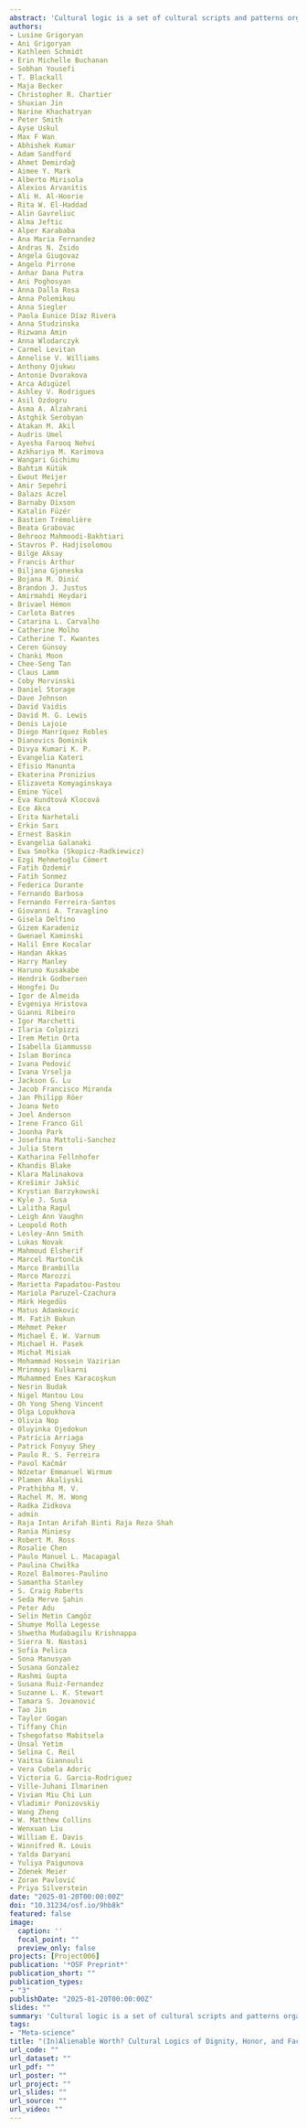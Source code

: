 ```yaml
---
abstract: 'Cultural logic is a set of cultural scripts and patterns organized around a central theme. The cultural logics of dignity, honor, and face describe different ways of evaluating a person’s worth and maintaining cooperation. These cultural logics vary in prevalence across cultures. In this study, we collaboratively develop and validate a measure capturing these cultural logics, which will allow us to map world cultures based on the prevalence of these logics. We will further explore the interrelations of dignity, honor, and face with prosocial behavior, values, moral beliefs, and religiosity as well as examine the generalizability of these relationships across cultures. Finally, we will explore historical antecedents (e.g., resource scarcity) and current correlates (e.g., inequality) of the country-level prevalence of these cultural logics. This study will generate a new dataset of country scores for dignity, honor, and face that will be available for future comparative research. It will also provide theoretical insights for researchers and practitioners interested in cooperation and social behavior within and between cultures.'
authors:
- Lusine Grigoryan
- Ani Grigoryan
- Kathleen Schmidt
- Erin Michelle Buchanan
- Sobhan Yousefi
- T. Blackall
- Maja Becker
- Christopher R. Chartier
- Shuxian Jin
- Narine Khachatryan
- Peter Smith
- Ayse Uskul
- Max F Wan
- Abhishek Kumar
- Adam Sandford
- Ahmet Demirdağ
- Aimee Y. Mark
- Alberto Mirisola
- Alexios Arvanitis
- Ali H. Al-Hoorie
- Rita W. El-Haddad
- Alin Gavreliuc
- Alma Jeftic
- Alper Karababa
- Ana Maria Fernandez
- Andras N. Zsido
- Angela Giugovaz
- Angelo Pirrone
- Anhar Dana Putra
- Ani Poghosyan
- Anna Dalla Rosa
- Anna Polemikou
- Anna Siegler
- Paola Eunice Díaz Rivera
- Anna Studzinska
- Rizwana Amin
- Anna Wlodarczyk
- Carmel Levitan
- Annelise V. Williams
- Anthony Ojukwu
- Antonie Dvorakova
- Arca Adıgüzel
- Ashley V. Rodrigues
- Asil Ozdogru
- Asma A. Alzahrani
- Astghik Serobyan
- Atakan M. Akil
- Audris Umel
- Ayesha Farooq Nehvi
- Azkhariya M. Karimova
- Wangari Gichimu
- Bahtım Kütük
- Ewout Meijer
- Amir Sepehri
- Balazs Aczel
- Barnaby Dixson
- Katalin Füzér
- Bastien Trémolière
- Beata Grabovac
- Behrooz Mahmoodi-Bakhtiari
- Stavros P. Hadjisolomou
- Bilge Aksay
- Francis Arthur
- Biljana Gjoneska
- Bojana M. Dinić
- Brandon J. Justus
- Amirmahdi Heydari
- Brivael Hémon
- Carlota Batres
- Catarina L. Carvalho
- Catherine Molho
- Catherine T. Kwantes
- Ceren Günsoy
- Chanki Moon
- Chee-Seng Tan
- Claus Lamm
- Coby Morvinski
- Daniel Storage
- Dave Johnson
- David Vaidis
- David M. G. Lewis
- Denis Lajoie
- Diego Manríquez Robles
- Dianovics Dominik
- Divya Kumari K. P.
- Evangelia Kateri
- Efisio Manunta
- Ekaterina Pronizius
- Elizaveta Komyaginskaya
- Emine Yücel
- Eva Kundtová Klocová
- Ece Akca
- Erita Narhetali
- Erkin Sarı
- Ernest Baskin
- Evangelia Galanaki
- Ewa Smołka (Skopicz-Radkiewicz)
- Ezgi Mehmetoğlu Cömert
- Fatih Özdemir
- Fatih Sonmez
- Federica Durante
- Fernando Barbosa
- Fernando Ferreira-Santos
- Giovanni A. Travaglino
- Gisela Delfino
- Gizem Karadeniz
- Gwenael Kaminski
- Halil Emre Kocalar
- Handan Akkas
- Harry Manley
- Haruno Kusakabe
- Hendrik Godbersen
- Hongfei Du
- Igor de Almeida
- Evgeniya Hristova
- Gianni Ribeiro
- Igor Marchetti
- Ilaria Colpizzi
- Irem Metin Orta
- Isabella Giammusso
- Islam Borinca
- Ivana Pedović
- Ivana Vrselja
- Jackson G. Lu
- Jacob Francisco Miranda
- Jan Philipp Röer
- Joana Neto
- Joel Anderson
- Irene Franco Gil
- Joonha Park
- Josefina Mattoli-Sanchez
- Julia Stern
- Katharina Fellnhofer
- Khandis Blake
- Klara Malinakova
- Krešimir Jakšić
- Krystian Barzykowski
- Kyle J. Susa
- Lalitha Ragul
- Leigh Ann Vaughn
- Leopold Roth
- Lesley-Ann Smith
- Lukas Novak
- Mahmoud Elsherif
- Marcel Martončik
- Marco Brambilla
- Marco Marozzi
- Marietta Papadatou-Pastou
- Mariola Paruzel-Czachura
- Márk Hegedüs
- Matus Adamkovic
- M. Fatih Bukun
- Mehmet Peker
- Michael E. W. Varnum
- Michael H. Pasek
- Michał Misiak
- Mohammad Hossein Vazirian
- Mrinmoyi Kulkarni
- Muhammed Enes Karacoşkun
- Nesrin Budak
- Nigel Mantou Lou
- Oh Yong Sheng Vincent
- Olga Lopukhova
- Olivia Nop
- Oluyinka Ojedokun
- Patrícia Arriaga
- Patrick Fonyuy Shey
- Paulo R. S. Ferreira
- Pavol Kačmár
- Ndzetar Emmanuel Wirmum
- Plamen Akaliyski
- Prathibha M. V.
- Rachel M. M. Wong
- Radka Zidkova
- admin
- Raja Intan Arifah Binti Raja Reza Shah
- Rania Miniesy
- Robert M. Ross
- Rosalie Chen
- Paulo Manuel L. Macapagal
- Paulina Chwiłka
- Rozel Balmores-Paulino
- Samantha Stanley
- S. Craig Roberts
- Seda Merve Şahin
- Peter Adu
- Selin Metin Camgöz
- Shumye Molla Legesse
- Shwetha Mudabagilu Krishnappa
- Sierra N. Nastasi
- Sofia Pelica
- Sona Manusyan
- Susana Gonzalez
- Rashmi Gupta
- Susana Ruiz-Fernandez
- Suzanne L. K. Stewart
- Tamara S. Jovanović
- Tao Jin
- Taylor Gogan
- Tiffany Chin
- Tshegofatso Mabitsela
- Ünsal Yetim
- Selina C. Reil
- Vaitsa Giannouli
- Vera Cubela Adoric
- Victoria G. Garcia-Rodriguez
- Ville-Juhani Ilmarinen
- Vivian Miu Chi Lun
- Vladimir Ponizovskiy
- Wang Zheng
- W. Matthew Collins
- Wenxuan Liu
- William E. Davis
- Winnifred R. Louis
- Yalda Daryani
- Yuliya Paigunova
- Zdenek Meier
- Zoran Pavlović
- Priya Silverstein
date: "2025-01-20T00:00:00Z"
doi: "10.31234/osf.io/9hb8k"
featured: false
image:
  caption: ''
  focal_point: ""
  preview_only: false
projects: [Project006]
publication: '*OSF Preprint*'
publication_short: ""
publication_types:
- "3"
publishDate: "2025-01-20T00:00:00Z"
slides: ""
summary: 'Cultural logic is a set of cultural scripts and patterns organized around a central theme. The cultural logics of dignity, honor, and face describe different ways of evaluating a person’s worth and maintaining cooperation. These cultural logics vary in prevalence across cultures. In this study, we collaboratively develop and validate a measure capturing these cultural logics, which will allow us to map world cultures based on the prevalence of these logics. We will further explore the interrelations of dignity, honor, and face with prosocial behavior, values, moral beliefs, and religiosity as well as examine the generalizability of these relationships across cultures. Finally, we will explore historical antecedents (e.g., resource scarcity) and current correlates (e.g., inequality) of the country-level prevalence of these cultural logics. This study will generate a new dataset of country scores for dignity, honor, and face that will be available for future comparative research. It will also provide theoretical insights for researchers and practitioners interested in cooperation and social behavior within and between cultures.'
tags:
- "Meta-science"
title: "(In)Alienable Worth? Cultural Logics of Dignity, Honor, and Face and their Links to Prosociality Across the World"
url_code: ""
url_dataset: ""
url_pdf: ""
url_poster: ""
url_project: ""
url_slides: ""
url_source: ""
url_video: ""
---
```

